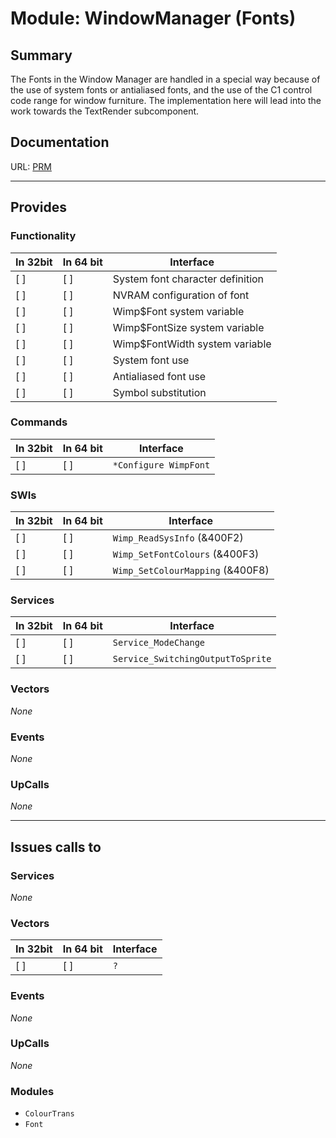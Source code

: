# Module: WindowManager (Fonts)

## Summary

The Fonts in the Window Manager are handled in a special way because of the use
of system fonts or antialiased fonts, and the use of the C1 control code range
for window furniture. The implementation here will lead into the work towards
the TextRender subcomponent.

## Documentation

URL: [PRM](http://www.riscos.com/support/developers/prm/wimp.html)

---

## Provides

### Functionality

| In 32bit | In 64 bit | Interface |
|----------|-----------|-----------|
| [ ]      | [ ]       | System font character definition |
| [ ]      | [ ]       | NVRAM configuration of font |
| [ ]      | [ ]       | Wimp$Font system variable |
| [ ]      | [ ]       | Wimp$FontSize system variable |
| [ ]      | [ ]       | Wimp$FontWidth system variable |
| [ ]      | [ ]       | System font use |
| [ ]      | [ ]       | Antialiased font use |
| [ ]      | [ ]       | Symbol substitution |


### Commands


| In 32bit | In 64 bit | Interface |
|----------|-----------|-----------|
| [ ]      | [ ]       | `*Configure WimpFont` |


### SWIs


| In 32bit | In 64 bit | Interface |
|----------|-----------|-----------|
| [ ]      | [ ]       | `Wimp_ReadSysInfo` (&400F2) |
| [ ]      | [ ]       | `Wimp_SetFontColours` (&400F3) |
| [ ]      | [ ]       | `Wimp_SetColourMapping` (&400F8) |


### Services


| In 32bit | In 64 bit | Interface |
|----------|-----------|-----------|
| [ ]      | [ ]       | `Service_ModeChange` |
| [ ]      | [ ]       | `Service_SwitchingOutputToSprite` |


### Vectors


*None*


### Events


*None*


### UpCalls


*None*


---

## Issues calls to

### Services


*None*


### Vectors


| In 32bit | In 64 bit | Interface |
|----------|-----------|-----------|
| [ ]      | [ ]       | `?` |


### Events


*None*


### UpCalls


*None*


### Modules


* `ColourTrans`
* `Font`


